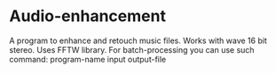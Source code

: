 # Audio-enhancement
A program to enhance and retouch music files. Works with wave 16 bit stereo. Uses FFTW library.
For batch-processing you can use such command: program-name input output-file
